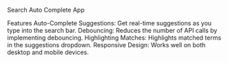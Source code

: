 Search Auto Complete App

Features
Auto-Complete Suggestions: Get real-time suggestions as you type into the search bar.
Debouncing: Reduces the number of API calls by implementing debouncing.
Highlighting Matches: Highlights matched terms in the suggestions dropdown.
Responsive Design: Works well on both desktop and mobile devices.

